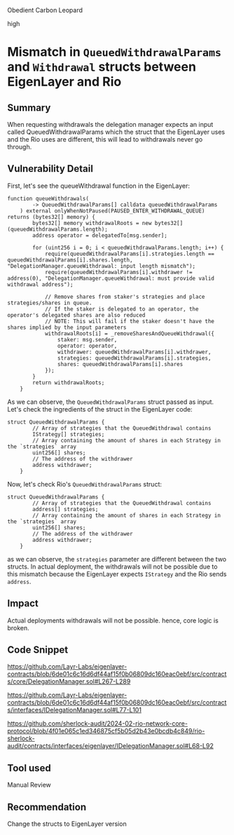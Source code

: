 Obedient Carbon Leopard

high

# Mismatch in `QueuedWithdrawalParams` and `Withdrawal` structs between EigenLayer and Rio

## Summary
When requesting withdrawals the delegation manager expects an input called QueuedWithdrawalParams which the struct that the EigenLayer uses and the Rio uses are different, this will lead to withdrawals never go through. 
## Vulnerability Detail
First, let's see the queueWithdrawal function in the EigenLayer:
```solidity
function queueWithdrawals(
        -> QueuedWithdrawalParams[] calldata queuedWithdrawalParams
    ) external onlyWhenNotPaused(PAUSED_ENTER_WITHDRAWAL_QUEUE) returns (bytes32[] memory) {
        bytes32[] memory withdrawalRoots = new bytes32[](queuedWithdrawalParams.length);
        address operator = delegatedTo[msg.sender];

        for (uint256 i = 0; i < queuedWithdrawalParams.length; i++) {
            require(queuedWithdrawalParams[i].strategies.length == queuedWithdrawalParams[i].shares.length, "DelegationManager.queueWithdrawal: input length mismatch");
            require(queuedWithdrawalParams[i].withdrawer != address(0), "DelegationManager.queueWithdrawal: must provide valid withdrawal address");

            // Remove shares from staker's strategies and place strategies/shares in queue.
            // If the staker is delegated to an operator, the operator's delegated shares are also reduced
            // NOTE: This will fail if the staker doesn't have the shares implied by the input parameters
            withdrawalRoots[i] = _removeSharesAndQueueWithdrawal({
                staker: msg.sender,
                operator: operator,
                withdrawer: queuedWithdrawalParams[i].withdrawer,
                strategies: queuedWithdrawalParams[i].strategies,
                shares: queuedWithdrawalParams[i].shares
            });
        }
        return withdrawalRoots;
    }
```

As we can observe, the `QueuedWithdrawalParams` struct passed as input. Let's check the ingredients of the struct in the EigenLayer code:
```solidity
struct QueuedWithdrawalParams {
        // Array of strategies that the QueuedWithdrawal contains
        IStrategy[] strategies;
        // Array containing the amount of shares in each Strategy in the `strategies` array
        uint256[] shares;
        // The address of the withdrawer
        address withdrawer;
    }
```

Now, let's check Rio's `QueuedWithdrawalParams` struct:
```solidity
struct QueuedWithdrawalParams {
        // Array of strategies that the QueuedWithdrawal contains
        address[] strategies;
        // Array containing the amount of shares in each Strategy in the `strategies` array
        uint256[] shares;
        // The address of the withdrawer
        address withdrawer;
    }
```

as we can observe, the `strategies` parameter are different between the two structs. In actual deployment, the withdrawals will not be possible due to this mismatch because the EigenLayer expects `IStrategy` and the Rio sends `address`.

## Impact
Actual deployments withdrawals will not be possible. hence, core logic is broken.
## Code Snippet
https://github.com/Layr-Labs/eigenlayer-contracts/blob/6de01c6c16d6df44af15f0b06809dc160eac0ebf/src/contracts/core/DelegationManager.sol#L267-L289

https://github.com/Layr-Labs/eigenlayer-contracts/blob/6de01c6c16d6df44af15f0b06809dc160eac0ebf/src/contracts/interfaces/IDelegationManager.sol#L77-L101

https://github.com/sherlock-audit/2024-02-rio-network-core-protocol/blob/4f01e065c1ed346875cf5b05d2b43e0bcdb4c849/rio-sherlock-audit/contracts/interfaces/eigenlayer/IDelegationManager.sol#L68-L92
## Tool used

Manual Review

## Recommendation
Change the structs to EigenLayer version